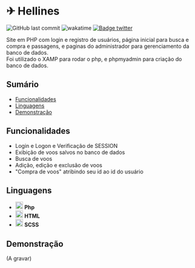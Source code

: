 # ✈ Hellines 

![GitHub last commit](https://img.shields.io/github/last-commit/aaneleh/hellines)
![wakatime](https://wakatime.com/badge/user/63a62ebf-02b8-40ab-b01b-99f672dace05/project/e6d66fff-3abb-4d1d-aa3a-fec7a152c43f.svg)
[![Badge twitter](https://img.shields.io/twitter/follow/helena_kurzzz)](https://twitter.com/helena_kurzzz)

Site em PHP com login e registro de usuários, página inicial para busca e compra e passagens, e paginas do administrador para gerenciamento da banco de dados.  
Foi utilizado o XAMP para rodar o php, e phpmyadmin para criação do banco de dados.

## Sumário

* [Funcionalidades](#funcionalidades)
* [Linguagens](#linguagens)
* [Demonstração](#desmonstração)

## Funcionalidades

- Login e Logon e Verificação de SESSION
- Exibição de voos salvos no banco de dados
- Busca de voos
- Adição, edição e exclusão de voos
- "Compra de voos" atribindo seu id ao id do usuário

## Linguagens

- <img src="https://cdn.jsdelivr.net/gh/devicons/devicon/icons/php/php-original.svg"  width="20px" height="auto" /> **Php**
- <img src="https://cdn.jsdelivr.net/gh/devicons/devicon/icons/html5/html5-original.svg"  width="20px" height="auto" /> **HTML**
- <img src="https://cdn.jsdelivr.net/gh/devicons/devicon/icons/sass/sass-original.svg"  width="20px" height="auto" /> **SCSS**

## Demonstração

(A gravar)
